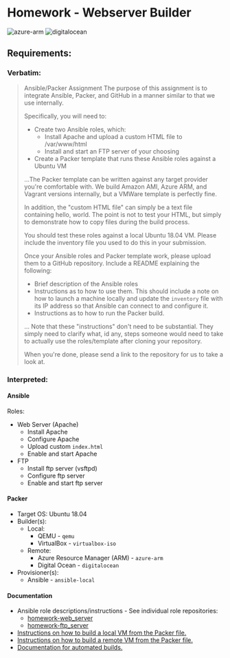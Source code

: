 # Homework - Webserver Builder
![azure-arm](https://github.com/exit107/homework-webserver-builder/workflows/azure-arm/badge.svg)
![digitalocean](https://github.com/exit107/homework-webserver-builder/workflows/digitalocean/badge.svg)
## Requirements:
### Verbatim:
> Ansible/Packer Assignment
> The purpose of this assignment is to integrate Ansible, Packer, and GitHub in a manner similar to that we use internally.
> 
> Specifically, you will need to:
> - Create two Ansible roles, which:
>   - Install Apache and upload a custom HTML file to /var/www/html
>   - Install and start an FTP server of your choosing
> - Create a Packer template that runs these Ansible roles against a Ubuntu VM
> 
> ...The Packer template can be written against any target provider you're comfortable with. We build Amazon AMI, Azure ARM, and Vagrant versions internally, but a VMWare template is perfectly fine.
> 
> In addition, the "custom HTML file" can simply be a text file containing hello, world. The point is not to test your HTML, but simply to demonstrate how to copy files during the build process. 
> 
> You should test these roles against a local Ubuntu 18.04 VM. Please include the inventory file you used to do this in your submission.
> 
> Once your Ansible roles and Packer template work, please upload them to a GitHub repository. Include a README explaining the following:
> - Brief description of the Ansible roles
> - Instructions as to how to use them. This should include a note on how to launch a machine locally and update the `inventory` file with its IP address so that Ansible can connect to and configure it.
> - Instructions as to how to run the Packer build.
> 
> ... Note that these "instructions" don't need to be substantial. They simply need to clarify what, id any, steps someone would need to take to actually use the roles/template after cloning your repository.
> 
> When you're done, please send a link to the repository for us to take a look at.
### Interpreted:
#### Ansible
Roles:
* Web Server (Apache)
  * Install Apache
  * Configure Apache
  * Upload custom `index.html`
  * Enable and start Apache
* FTP
  * Install ftp server (vsftpd)
  * Configure ftp server
  * Enable and start ftp server
#### Packer
* Target OS: Ubuntu 18.04
* Builder(s):
  * Local:
    * QEMU - `qemu`
    * VirtualBox - `virtualbox-iso`
  * Remote:
    * Azure Resource Manager (ARM) - `azure-arm`
    * Digital Ocean - `digitalocean`
* Provisioner(s):
  * Ansible - `ansible-local`
#### Documentation
* Ansible role descriptions/instructions - See individual role repositories:
  * [homework-web_server](https://github.com/exit107/homework-web_server)
  * [homework-ftp_server](https://github.com/exit107/homework-ftp_server)
* [Instructions on how to build a local VM from the Packer file.](https://github.com/exit107/homework-webserver-builder/blob/master/CONTRIBUTING.md)
* [Instructions on how to build a remote VM from the Packer file.](https://github.com/exit107/homework-webserver-builder/blob/master/HOWTO.md)
* [Documentation for automated builds.](https://github.com/exit107/homework-webserver-builder/blob/master/AUTOMATED_BUILDS.md)
